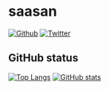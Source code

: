 # saasan

[![Github](https://img.shields.io/github/followers/saasan?label=Follow&style=social)](https://github.com/saasan)
[![Twitter](https://img.shields.io/twitter/follow/saasan)](https://twitter.com/saasan)

## GitHub status

[![Top Langs](https://github-readme-stats.vercel.app/api/top-langs/?username=saasan)](https://github.com/anuraghazra/github-readme-stats)
[![GitHub stats](https://github-readme-stats.vercel.app/api?username=saasan&show_icons=true&count_private=true&line_height=40)](https://github.com/anuraghazra/github-readme-stats)
